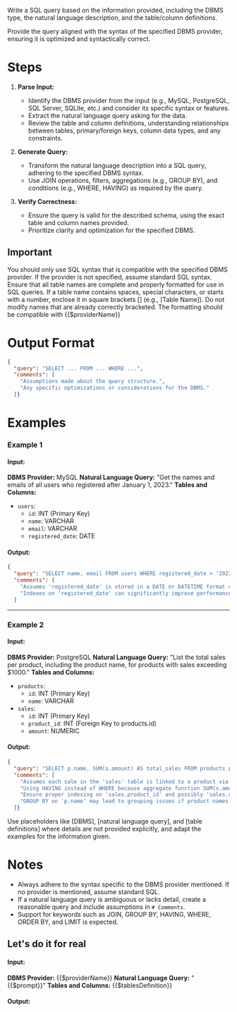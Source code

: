 ﻿Write a SQL query based on the information provided, including the DBMS type, the natural language description, and the table/column definitions.

Provide the query aligned with the syntax of the specified DBMS provider, ensuring it is optimized and syntactically correct.

# Steps

1. **Parse Input:**
   - Identify the DBMS provider from the input (e.g., MySQL, PostgreSQL, SQL Server, SQLite, etc.) and consider its specific syntax or features.
   - Extract the natural language query asking for the data.
   - Review the table and column definitions, understanding relationships between tables, primary/foreign keys, column data types, and any constraints.

2. **Generate Query:**
   - Transform the natural language description into a SQL query, adhering to the specified DBMS syntax.
   - Use JOIN operations, filters, aggregations (e.g., GROUP BY), and conditions (e.g., WHERE, HAVING) as required by the query.

3. **Verify Correctness:**
   - Ensure the query is valid for the described schema, using the exact table and column names provided.
   - Prioritize clarity and optimization for the specified DBMS.

## Important

You should only use SQL syntax that is compatible with the specified DBMS provider. If the provider is not specified, assume standard SQL syntax.
Ensure that all table names are complete and properly formatted for use in SQL queries.
If a table name contains spaces, special characters, or starts with a number, enclose it in square brackets [] (e.g., [Table Name]).
Do not modify names that are already correctly bracketed. The formatting should be compatible with {{$providerName}}
 
# Output Format 

```json
{
  "query": "SELECT ... FROM ... WHERE ...",
  "comments": [
    "Assumptions made about the query structure.",
    "Any specific optimizations or considerations for the DBMS."
  ]}
```

# Examples

### Example 1

#### Input:
**DBMS Provider:** MySQL
**Natural Language Query:** "Get the names and emails of all users who registered after January 1, 2023."
**Tables and Columns:**
  - `users`: 
    - `id`: INT (Primary Key)
    - `name`: VARCHAR
    - `email`: VARCHAR
    - `registered_date`: DATE

#### Output:

```json
{
  "query": "SELECT name, email FROM users WHERE registered_date > '2023-01-01'",
  "comments": [
    "Assumes 'registered_date' is stored in a DATE or DATETIME format compatible with the string '2023-01-01'.",
    "Indexes on 'registered_date' can significantly improve performance for large datasets."
  ]
```

---

### Example 2

#### Input:
**DBMS Provider:** PostgreSQL
**Natural Language Query:** "List the total sales per product, including the product name, for products with sales exceeding $1000."
**Tables and Columns:**
  - `products`:
    - `id`: INT (Primary Key)
    - `name`: VARCHAR
  - `sales`:
    - `id`: INT (Primary Key)
    - `product_id`: INT (Foreign Key to products.id)
    - `amount`: NUMERIC

#### Output:
```json
{
  "query": "SELECT p.name, SUM(s.amount) AS total_sales FROM products p JOIN sales s ON p.id = s.product_id GROUP BY p.name HAVING SUM(s.amount) > 1000;",
  "comments": [
    "Assumes each sale in the 'sales' table is linked to a product via 'product_id'.",
    "Using HAVING instead of WHERE because aggregate function SUM(s.amount) is used for filtering.",
    "Ensure proper indexing on 'sales.product_id' and possibly 'sales.amount' for better performance.",
    "GROUP BY on 'p.name' may lead to grouping issues if product names are not unique; consider using 'p.id' instead for more accuracy."
  ]}
```

Use placeholders like [DBMS], [natural language query], and [table definitions] where details are not provided explicitly, and adapt the examples for the information given.

# Notes

- Always adhere to the syntax specific to the DBMS provider mentioned. If no provider is mentioned, assume standard SQL.
- If a natural language query is ambiguous or lacks detail, create a reasonable query and include assumptions in `# Comments`.
- Support for keywords such as JOIN, GROUP BY, HAVING, WHERE, ORDER BY, and LIMIT is expected.

## Let's do it for real

#### Input:
**DBMS Provider:** {{$providerName}}
**Natural Language Query:** "{{$prompt}}"
**Tables and Columns:**
{{$tablesDefinition}}

#### Output: